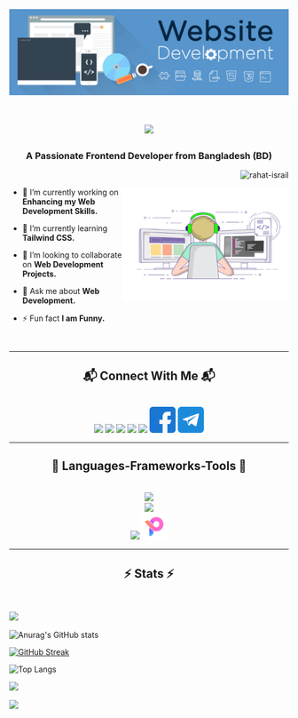 <img src="https://github.com/rahat-israil/rahat-israil/blob/main/Web-Developer-Banner.gif"/>

<h1 align="center">
    <img src="https://readme-typing-svg.herokuapp.com/?font=Rowdies&size=45&center=true&vCenter=true&width=600&height=70&duration=4500&lines=Hi+There!+👋;+I'm+Rahat+Bin+Israil+👨🏻‍💻;" />
</h1>

<h3 align="center">A Passionate Frontend Developer from Bangladesh (BD)</h3>

<p align="right"> <img src="https://komarev.com/ghpvc/?username=rahat-israil&label=Profile%20Visitors&color=26a612&style=flat" alt="rahat-israil" /> </p>

<img align="right" width="300" height="205" src="https://github.com/rahat-israil/rahat-israil/blob/main/coding.gif"/>

<div align="left"> 
    
- 🔭 I’m currently working on **Enhancing my Web Development Skills.**

- 🌱 I’m currently learning **Tailwind CSS.**

- 👯 I’m looking to collaborate on **Web Development Projects.**

- 💬 Ask me about **Web Development.**

- ⚡ Fun fact **I am Funny.**
</div>
<br/>
<hr/>
 
<h2 align="center">📬 Connect With Me 📬</h2>
<br/>
<div align="center">
    <img src="https://skillicons.dev/icons?i=gmail" />
    <img src="https://skillicons.dev/icons?i=github" />
    <img src="https://skillicons.dev/icons?i=linkedin" />
    <img src="https://skillicons.dev/icons?i=instagram" />
    <img src="https://skillicons.dev/icons?i=twitter" />
    <img width="47" height="47" src="https://github.com/rahat-israil/rahat-israil/blob/main/facebook.png"/>
    <img width="47" height="47" src="https://github.com/rahat-israil/rahat-israil/blob/main/telegram.png"/>
</div>

<hr/>
 
<h2 align="center">🚦 Languages-Frameworks-Tools 🚦</h2>
<br/>
<div align="center">
    <img src="https://skillicons.dev/icons?i=html,css,javascript" /> <br>
    <img src="https://skillicons.dev/icons?i=tailwind,nodejs" /> <br>
    <img src="https://skillicons.dev/icons?i=windows,linux,visualstudio,vscode,github,git,notion,ps,ai,figma" />
    <img width="47" height="47" src="https://github.com/rahat-israil/rahat-israil/blob/main/pixso.png"/>
</div>

<hr/>

<h2 align="center">⚡ Stats ⚡</h2>
<br>

![](http://github-profile-summary-cards.vercel.app/api/cards/profile-details?username=rahat-israil&theme=merko)

![Anurag's GitHub stats](https://github-readme-stats.vercel.app/api?username=rahat-israil&show_icons=true&theme=merko)

[![GitHub Streak](https://streak-stats.demolab.com?user=rahat-israil&theme=merko&border_radius=5)](https://git.io/streak-stats)

![Top Langs](https://github-readme-stats.vercel.app/api/top-langs/?username=rahat-israil&layout=compact&theme=merko)

![](http://github-profile-summary-cards.vercel.app/api/cards/most-commit-language?username=rahat-israil&theme=merko)

![](http://github-profile-summary-cards.vercel.app/api/cards/productive-time?username=rahat-israil&theme=merko&utcOffset=6)
